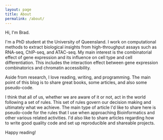 ```yaml
---
layout: page
title: About
permalink: /about/
---
```


Hi, I'm Brad.

I'm a PhD student at the University of Queensland.
I work on computational methods to extract biological
insights from high-throughput assays such as RNA-seq, ChIP-seq, and ATAC-seq.
My main interest is the combinatorial effect of gene expression and its
influence on cell type and cell differentiation. This includes
the interaction effect between gene expression combinatorics and chromatin accessibility.

Aside from research, I love reading, writing, and programming. The main point
of this blog is to share great books, some articles, and also some pseudo-code.

I think that all of us, whether we are aware of it or not, act in the world following a 
set of rules. This set of rules govern our decision making and ultimately what we achieve.
The main type of article I'd like to share here is pseudo-code for the rules that I use
when approaching Bioinformatics and other various related activities. I'd also like to share 
articles regarding how to write good quality code and set up reproducible and shareable projects.

Happy reading! 
